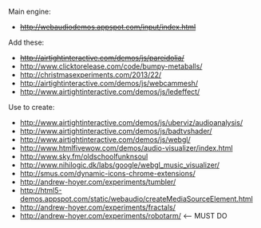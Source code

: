 Main engine:

- ~~http://webaudiodemos.appspot.com/input/index.html~~

Add these:

- ~~http://airtightinteractive.com/demos/js/pareidolia/~~
- http://www.clicktorelease.com/code/bumpy-metaballs/
- http://christmasexperiments.com/2013/22/
- http://airtightinteractive.com/demos/js/webcammesh/
- http://www.airtightinteractive.com/demos/js/ledeffect/

Use to create:

- http://www.airtightinteractive.com/demos/js/uberviz/audioanalysis/
- http://www.airtightinteractive.com/demos/js/badtvshader/
- http://www.airtightinteractive.com/demos/js/webgl/
- http://www.htmlfivewow.com/demos/audio-visualizer/index.html
- http://www.sky.fm/oldschoolfunknsoul
- http://www.nihilogic.dk/labs/google/webgl_music_visualizer/
- http://smus.com/dynamic-icons-chrome-extensions/
- http://andrew-hoyer.com/experiments/tumbler/
- http://html5-demos.appspot.com/static/webaudio/createMediaSourceElement.html
- http://andrew-hoyer.com/experiments/fractals/
- http://andrew-hoyer.com/experiments/robotarm/ <-- MUST DO